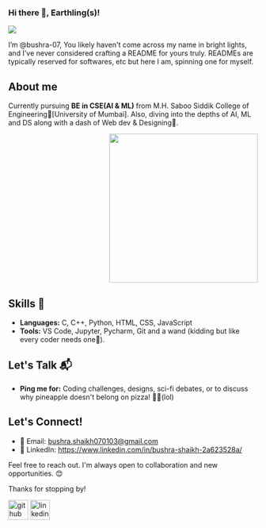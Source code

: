 ### Hi there 👋,  Earthling(s)!
![](https://media.licdn.com/dms/image/D4D16AQEXDU9eLAJ1eQ/profile-displaybackgroundimage-shrink_350_1400/0/1693038689047?e=1709164800&v=beta&t=PUz3OVV6zoTy2y_LeDt04VWzp4RE8uvMV2-w_X96DRs)

I’m @bushra-07, You likely haven't come across my name in bright lights, and I've never considered crafting a README for yours truly. READMEs are typically reserved for softwares, etc but here I am, spinning one for myself.

## About me

Currently pursuing **BE in CSE(AI & ML)** from M.H. Saboo Siddik College of Engineering🚀[University of Mumbai].
Also, diving into the depths of AI, ML and DS along with a dash of Web dev & Designing🎨.
<p align="right">
  <img widhth="460" height="300" src="[https://www.google.com/search?q=illustrations&sca_esv=593606187&rlz=1C1CHZN_enIN1082IN1082&tbm=isch&sxsrf=AM9HkKnCU7hY2gKM7TmKKCcdCU0b8H5Y-A:1703520973738&source=lnms&sa=X&sqi=2&ved=2ahUKEwiZ94aU_qqDAxXXSGwGHcXgC7gQ_AUoAXoECAIQAw&biw=1163&bih=539&dpr=1.65#imgrc=eiS_XWaJXwf99M&imgdii=XsFYCcy7Kabi1M](https://img.freepik.com/premium-photo/flat-illustration-secretary-s-day-celebration_756748-53101.jpg?size=626&ext=jpg&ga=GA1.1.1546980028.1702598400&semt=ais)" >
</p>

## Skills 🚀

- **Languages:** C, C++, Python, HTML, CSS, JavaScript
- **Tools:** VS Code, Jupyter, Pycharm, Git and a wand (kidding but like every coder needs one🖖).

## Let's Talk 📬

- **Ping me for:** Coding challenges, designs, sci-fi debates, or to discuss why pineapple doesn't belong on pizza! 🍍🚫(lol)

## Let's Connect!
- 📧 Email: bushra.shaikh070103@gmail.com
- 💼 LinkedIn: https://www.linkedin.com/in/bushra-shaikh-2a623528a/


Feel free to reach out. I'm always open to collaboration and new opportunities. 😊

Thanks for stopping by!





[<img src='https://cdn.jsdelivr.net/npm/simple-icons@3.0.1/icons/github.svg' alt='github' height='40'>](https://github.com/bushra-07)  [<img src='https://cdn.jsdelivr.net/npm/simple-icons@3.0.1/icons/linkedin.svg' alt='linkedin' height='40'>](https://www.linkedin.com/in/https://www.linkedin.com/in/bushra-shaikh-2a623528a//)  

